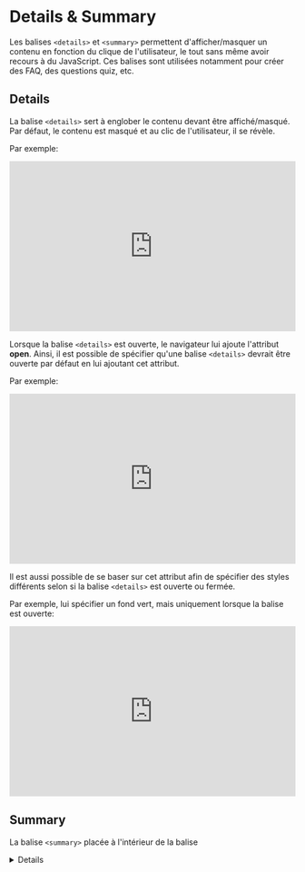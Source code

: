 # Details & Summary
Les balises `<details>` et `<summary>` permettent d'afficher/masquer un contenu en fonction du clique de l'utilisateur, le tout sans même avoir recours à du JavaScript. Ces balises sont utilisées notamment pour créer des FAQ, des questions quiz, etc.

## Details

La balise `<details>` sert à englober le contenu devant être affiché/masqué. Par défaut, le contenu est masqué et au clic de l'utilisateur, il se révèle.

Par exemple:

<iframe height="300" style="width: 100%;" scrolling="no" title="Details" src="https://codepen.io/tim-momo/embed/abaomOG?default-tab=html%2Cresult" frameborder="no" loading="lazy" allowtransparency="true" allowfullscreen="true">
  See the Pen <a href="https://codepen.io/tim-momo/pen/abaomOG">
  Details</a> by TIM Montmorency (<a href="https://codepen.io/tim-momo">@tim-momo</a>)
  on <a href="https://codepen.io">CodePen</a>.
</iframe>

Lorsque la balise `<details>` est ouverte, le navigateur lui ajoute l'attribut **open**. Ainsi, il est possible de spécifier qu'une balise `<details>` devrait être ouverte par défaut en lui ajoutant cet attribut.

Par exemple:

<iframe height="300" style="width: 100%;" scrolling="no" title="Details - Open" src="https://codepen.io/tim-momo/embed/MWqgjao?default-tab=html%2Cresult" frameborder="no" loading="lazy" allowtransparency="true" allowfullscreen="true">
  See the Pen <a href="https://codepen.io/tim-momo/pen/MWqgjao">
  Details - Open</a> by TIM Montmorency (<a href="https://codepen.io/tim-momo">@tim-momo</a>)
  on <a href="https://codepen.io">CodePen</a>.
</iframe>

Il est aussi possible de se baser sur cet attribut afin de spécifier des styles différents selon si la balise `<details>` est ouverte ou fermée.

Par exemple, lui spécifier un fond vert, mais uniquement lorsque la balise est ouverte:

<iframe height="300" style="width: 100%;" scrolling="no" title="Details - Open CSS" src="https://codepen.io/tim-momo/embed/oNPvzjQ?default-tab=html%2Cresult" frameborder="no" loading="lazy" allowtransparency="true" allowfullscreen="true">
  See the Pen <a href="https://codepen.io/tim-momo/pen/oNPvzjQ">
  Details - Open CSS</a> by TIM Montmorency (<a href="https://codepen.io/tim-momo">@tim-momo</a>)
  on <a href="https://codepen.io">CodePen</a>.
</iframe>

## Summary

La balise `<summary>` placée à l'intérieur de la balise <details> permet de spécifier le texte affiché par défaut plutôt que la mention **"Details"**.

Par exemple:

<iframe height="300" style="width: 100%;" scrolling="no" title="Details+ Summary" src="https://codepen.io/tim-momo/embed/rNZBMxY?default-tab=html%2Cresult" frameborder="no" loading="lazy" allowtransparency="true" allowfullscreen="true">
  See the Pen <a href="https://codepen.io/tim-momo/pen/rNZBMxY">
  Details+ Summary</a> by TIM Montmorency (<a href="https://codepen.io/tim-momo">@tim-momo</a>)
  on <a href="https://codepen.io">CodePen</a>.
</iframe>

## Exercices

<div class="grid grid-auto" markdown>

<img width="182" alt="Capture d’écran, le 2024-09-29 à 10 38 23" src="https://github.com/user-attachments/assets/cd52c585-eb4a-4bce-a023-6dd025d005ed">


  **Exercice Quiz Marc Labrèche**<br>
  _Les balises `<details>` et `<summary>`_<br>
  [Exercice Quiz - Marc Labrèche](https://tim-montmorency.com/compendium/582-111%E2%80%93web1/exercices/quiz-marc-labreche.html)
</div>



